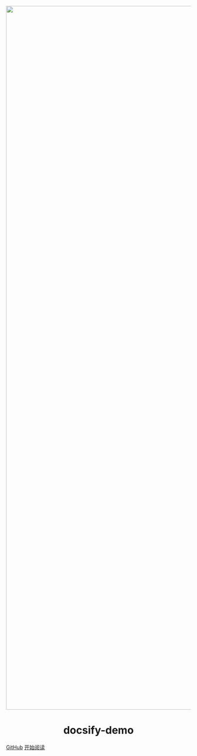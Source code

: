 ﻿<p align="center">
<img src="=https://images.pexels.com/photos/4711996/pexels-photo-4711996.jpeg?auto=compress&cs=tinysrgb&dpr=1&w=500" width="1280" height="1920"/>
</p>
<h1 align="center">docsify-demo</h1>



[GitHub](https://github.com/Snailclimb/docsify-demo)
[开始阅读](#docsify-demo)




